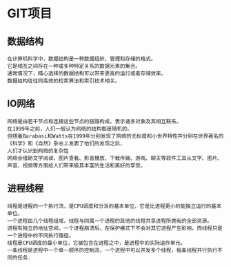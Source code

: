 # GIT项目

## 数据结构
    在计算机科学中，数据结构是一种数据组织、管理和存储的格式。
    它是相互之间存在一种或多种特定关系的数据元素的集合。
    通常情况下，精心选择的数据结构可以带来更高的运行或者存储效率。
    数据结构往往同高效的检索算法和索引技术相关。

## IO网络
    网络是由若干节点和连接这些节点的链路构成，表示诸多对象及其相互联系。
    在1999年之前，人们一般认为网络的结构都是随机的。
    但随着Barabasi和Watts在1999年分别发现了网络的无标度和小世界特性并分别在世界著名的《科学》和《自然》杂志上发表了他们的发现之后，
    人们才认识到网络的复杂性
    网络会借助文字阅读、图片查看、影音播放、下载传输、游戏、聊天等软件工具从文字、图片、声音、视频等方面给人们带来极其丰富的生活和美好的享受。
## 进程线程

    线程是进程的一个执行流，是CPU调度和分派的基本单位，它是比进程更小的能独立运行的基本单位。 
    一个进程由几个线程组成，线程与同属一个进程的其他的线程共享进程所拥有的全部资源。 
    进程有独立的地址空间，一个进程崩溃后，在保护模式下不会对其它进程产生影响，而线程只是一个进程中的不同执行路径。
    线程是CPU调度的最小单位，它被包含在进程之中，是进程中的实际运作单元。 
    一条线程是进程中一个单一顺序的控制流，一个进程中可以并发多个线程，每条线程并行执行不同的任务.
